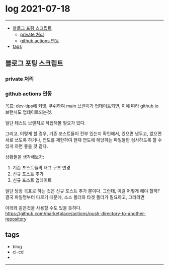 # log 2021-07-18

--------------------------

- [블로그 포팅 스크립트](#블로그-포팅-스크립트)
  - [private 처리](#private-처리)
  - [github actions 연동](#github-actions-연동)
- [tags](#tags)


## 블로그 포팅 스크립트

### private 처리


### github actions 연동

목표: dev-tips에 커밋, 푸쉬하여 main 브랜치가 업데이트되면, 이에 따라 github.io 브랜치도 업데이트되는것.

일단 테스트 브랜치로 작업해볼 필요가 있다.

그리고, 이렇게 할 경우, 기존 포스트들이 전부 있는지 확인해서, 있으면 냅두고, 없으면 새로 쓰도록 하거나, 연도를 제한하여 현재 연도에 해당하는 파일들만 검사하도록 할 수 있게 하면 좋을 것 같다.

상황들을 생각해보자:
1. 기존 포스트들의 태그 구조 변경
2. 신규 포스트 추가
3. 신규 포스트 업데이트

일단 당장 목표로 하는 것은 신규 포스트 추가 뿐이다.
그런데, 이걸 어떻게 해야 할까? 결국 파일명부터 다르기 때문에, 소스 폴더와 타겟 폴더가 필요하고, 그러려면 

아래와 같은것을 사용할 수도 있을 듯하다.
https://github.com/marketplace/actions/push-directory-to-another-repository

## tags
- blog
- ci-cd
- 

--------------------------

